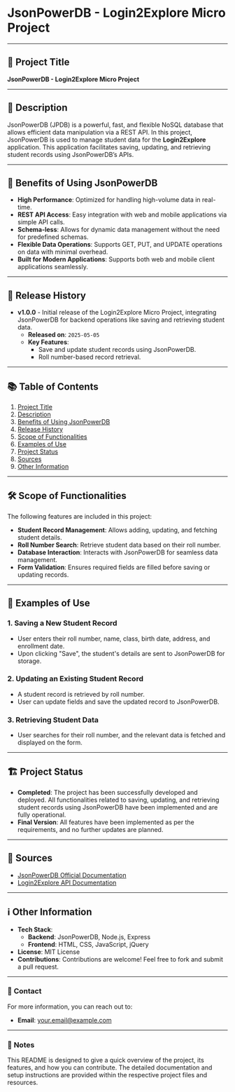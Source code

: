 # JsonPowerDB - Login2Explore Micro Project

---

## 🎯 **Project Title**

**JsonPowerDB - Login2Explore Micro Project**

---

## 📜 **Description**

JsonPowerDB (JPDB) is a powerful, fast, and flexible NoSQL database that allows efficient data manipulation via a REST API. In this project, JsonPowerDB is used to manage student data for the **Login2Explore** application. This application facilitates saving, updating, and retrieving student records using JsonPowerDB’s APIs.

---

## 🚀 **Benefits of Using JsonPowerDB**

- **High Performance**: Optimized for handling high-volume data in real-time.
- **REST API Access**: Easy integration with web and mobile applications via simple API calls.
- **Schema-less**: Allows for dynamic data management without the need for predefined schemas.
- **Flexible Data Operations**: Supports GET, PUT, and UPDATE operations on data with minimal overhead.
- **Built for Modern Applications**: Supports both web and mobile client applications seamlessly.

---

## 📅 **Release History**

- **v1.0.0** - Initial release of the Login2Explore Micro Project, integrating JsonPowerDB for backend operations like saving and retrieving student data.
  - **Released on**: `2025-05-05`
  - **Key Features**:
    - Save and update student records using JsonPowerDB.
    - Roll number-based record retrieval.

---

## 📚 **Table of Contents**

1. [Project Title](#project-title)
2. [Description](#description)
3. [Benefits of Using JsonPowerDB](#benefits-of-using-jsonpowerdb)
4. [Release History](#release-history)
5. [Scope of Functionalities](#scope-of-functionalities)
6. [Examples of Use](#examples-of-use)
7. [Project Status](#project-status)
8. [Sources](#sources)
9. [Other Information](#other-information)

---

## 🛠 **Scope of Functionalities**

The following features are included in this project:
- **Student Record Management**: Allows adding, updating, and fetching student details.
- **Roll Number Search**: Retrieve student data based on their roll number.
- **Database Interaction**: Interacts with JsonPowerDB for seamless data management.
- **Form Validation**: Ensures required fields are filled before saving or updating records.

---

## 📑 **Examples of Use**

### 1. **Saving a New Student Record**
- User enters their roll number, name, class, birth date, address, and enrollment date.
- Upon clicking "Save", the student's details are sent to JsonPowerDB for storage.

### 2. **Updating an Existing Student Record**
- A student record is retrieved by roll number.
- User can update fields and save the updated record to JsonPowerDB.

### 3. **Retrieving Student Data**
- User searches for their roll number, and the relevant data is fetched and displayed on the form.

---

## 🏗 **Project Status**

- **Completed**: The project has been successfully developed and deployed. All functionalities related to saving, updating, and retrieving student records using JsonPowerDB have been implemented and are fully operational.
- **Final Version**: All features have been implemented as per the requirements, and no further updates are planned.

---

## 🔗 **Sources**

- [JsonPowerDB Official Documentation](https://jsonpowerdb.com/docs)
- [Login2Explore API Documentation](http://api.login2explore.com:5577)

---

## ℹ **Other Information**

- **Tech Stack**:
  - **Backend**: JsonPowerDB, Node.js, Express
  - **Frontend**: HTML, CSS, JavaScript, jQuery
- **License**: MIT License
- **Contributions**: Contributions are welcome! Feel free to fork and submit a pull request.

---

### 📧 **Contact**

For more information, you can reach out to:
- **Email**: your.email@example.com

---

### 📜 **Notes**
This README is designed to give a quick overview of the project, its features, and how you can contribute. The detailed documentation and setup instructions are provided within the respective project files and resources.
